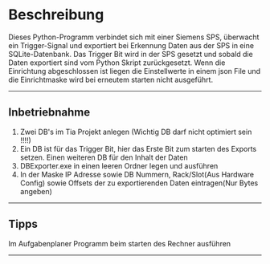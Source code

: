 # Beschreibung

Dieses Python-Programm verbindet sich mit einer Siemens SPS, überwacht ein Trigger-Signal und exportiert bei Erkennung Daten aus der SPS in eine SQLite-Datenbank. 
Das Trigger Bit wird in der SPS gesetzt und sobald die Daten exportiert sind vom Python Skript zurückgesetzt.
Wenn die Einrichtung abgeschlossen ist liegen die Einstellwerte in einem json File und die Einrichtmaske wird bei erneutem starten nicht ausgeführt.

---

## Inbetriebnahme


1. Zwei DB's im Tia Projekt anlegen (Wichtig DB darf nicht optimiert sein !!!!)
2. Ein DB ist für das Trigger Bit, hier das Erste Bit zum starten des Exports setzen. Einen weiteren DB für den Inhalt der Daten
3. DBExporter.exe in einen leeren Ordner legen und ausführen
4. In der Maske IP Adresse sowie DB Nummern, Rack/Slot(Aus Hardware Config) sowie Offsets der zu exportierenden Daten eintragen(Nur Bytes angeben)
---

## Tipps

Im Aufgabenplaner Programm beim starten des Rechner ausführen

---
